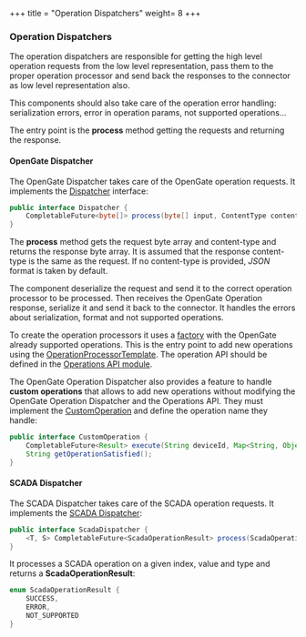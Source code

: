 +++
title = "Operation Dispatchers"
weight= 8
+++

### Operation Dispatchers

The operation dispatchers are responsible for getting the high level operation requests from the low level representation, pass them to the proper operation processor and send back the responses to the connector as low level representation also.

This components should also take care of the operation error handling: serialization errors, error in operation params, not supported operations...

The entry point is the __process__ method getting the requests and returning the response.

#### OpenGate Dispatcher

The OpenGate Dispatcher takes care of the OpenGate operation requests. It implements the [Dispatcher](https://github.com/amplia-iiot/oda/blob/master/oda-core/commons/src/main/java/es/amplia/oda/core/commons/interfaces/Dispatcher.java) interface:

```java
public interface Dispatcher {
    CompletableFuture<byte[]> process(byte[] input, ContentType contentType);
}
```

The __process__ method gets the request byte array and content-type and returns the response byte array. It is assumed that the response content-type is the same as the request. If no content-type is provided, _JSON_ format is taken by default.

The component deserialize the request and send it to the correct operation processor to be processed. Then receives the OpenGate Operation response, serialize it and send it back to the connector. It handles the errors about serialization, format and not supported operations.

To create the operation processors it uses a [factory](https://github.com/amplia-iiot/oda/blob/master/oda-dispatchers/opengate/src/main/java/es/amplia/oda/dispatcher/opengate/operation/processor/OpenGateOperationProcessorFactoryImpl.java) with the OpenGate already supported operations. This is the entry point to add new operations using the [OperationProcessorTemplate](https://github.com/amplia-iiot/oda/blob/master/oda-dispatchers/opengate/src/main/java/es/amplia/oda/dispatcher/opengate/operation/processor/OperationProcessorTemplate.java). The operation API should be defined in the [Operations API module](https://github.com/amplia-iiot/oda/tree/master/oda-operations/api).

The OpenGate Operation Dispatcher also provides a feature to handle __custom operations__ that allows to add new operations without modifying the OpenGate Operation Dispatcher and the Operations API. They must implement the [CustomOperation](https://github.com/amplia-iiot/oda/blob/master/oda-operations/api/src/main/java/es/amplia/oda/operation/api/CustomOperation.java) and define the operation name they handle:

```java
public interface CustomOperation {
    CompletableFuture<Result> execute(String deviceId, Map<String, Object> params);
    String getOperationSatisfied();
}
```

#### SCADA Dispatcher

The SCADA Dispatcher takes care of the SCADA operation requests. It implements the [SCADA Dispatcher](https://github.com/amplia-iiot/oda/blob/master/oda-core/commons/src/main/java/es/amplia/oda/core/commons/interfaces/ScadaDispatcher.java):

```java
public interface ScadaDispatcher {
    <T, S> CompletableFuture<ScadaOperationResult> process(ScadaOperation operation, int index, T value, S type);
}
```

It processes a SCADA operation on a given index, value and type and returns a __ScadaOperationResult__:

```java
enum ScadaOperationResult {
    SUCCESS,
    ERROR,
    NOT_SUPPORTED
}
```
